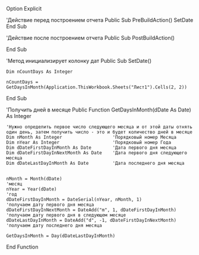 Option Explicit



'Действие перед построением отчета
Public Sub PreBuildAction()
    SetDate
End Sub



'Действие после построением отчета
Public Sub PostBuildAction()
    
End Sub



'Метод инициализирует колонку дат
Public Sub SetDate()

    Dim nCountDays As Integer
    
    nCountDays = GetDaysInMonth(Application.ThisWorkbook.Sheets("Лист1").Cells(2, 2))

End Sub



'Получить дней в месяце
Public Function GetDaysInMonth(dDate As Date) As Integer

    'Нужно определить первое число следующего месяца и от этой даты отнять один день, затем получить число - это и будет количество дней в месяце
    Dim nMonth As Integer                   'Порядковый номер Месяца
    Dim nYear As Integer                    'Порядковый номер Года
    Dim dDateFirstDayInMonth As Date        'Дата первого дня месяца
    Dim dDateFirstDayInNextMonth As Date    'Дата первого дня следующего месяца
    Dim dDateLastDayInMonth As Date         'Дата последнего дня месяца
    
        
    nMonth = Month(dDate)                                               'месяц
    nYear = Year(dDate)                                                 'год
    dDateFirstDayInMonth = DateSerial(nYear, nMonth, 1)                 'получаем дату первого дня месяца
    dDateFirstDayInNextMonth = DateAdd("m", 1, dDateFirstDayInMonth)    'получаем дату первого дня в следующем месяце
    dDateLastDayInMonth = DateAdd("d", -1, dDateFirstDayInNextMonth)    'получаем дату последнего дня месяца
    
    GetDaysInMonth = Day(dDateLastDayInMonth)
    
End Function
